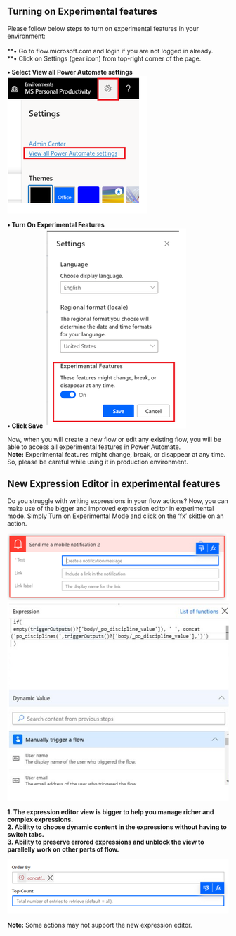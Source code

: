 ## Turning on Experimental features

Please follow below steps to turn on experimental features in your environment:<br><br>
**• Go to flow.microsoft.com and login if you are not logged in already. <br>
**•	Click on Settings (gear icon) from top-right corner of the page.

**•	Select View all Power Automate settings**<br>
![Power Automate Settings](media/PowerAutomateSettings.png)

**•	Turn On Experimental Features<br>
•	Click Save**
![Turn on experimental features](media/TurnOnExperimentalFeatures.png)

Now, when you will create a new flow or edit any existing flow, you will be able to access all experimental features in Power Automate.<br>
**Note:**
Experimental features might change, break, or disappear at any time. So, please be careful while using it in production environment.


## New Expression Editor in experimental features

Do you struggle with writing expressions in your flow actions? Now, you can make use of the bigger and improved expression editor in experimental mode. Simply Turn on Experimental Mode and click on the ‘fx’ skittle on an action.

![Skittles on an action editor](media/skittleEditor.png)
![Expression editor](media/ExpressionEditor.png)

**1.	The expression editor view is bigger to help you manage richer and complex expressions.** <br>
**2.	Ability to choose dynamic content in the expressions without having to switch tabs.** <br>
**3.	Ability to preserve errored expressions and unblock the view to parallelly work on other parts of flow.**

![Errored editor](media/ErroredExpression.png)
 
**Note:**
Some actions may not support the new expression editor.


